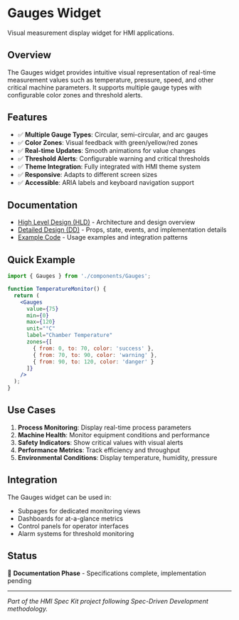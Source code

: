 # Gauges Widget

Visual measurement display widget for HMI applications.

## Overview

The Gauges widget provides intuitive visual representation of real-time measurement values such as temperature, pressure, speed, and other critical machine parameters. It supports multiple gauge types with configurable color zones and threshold alerts.

## Features

- ✅ **Multiple Gauge Types**: Circular, semi-circular, and arc gauges
- ✅ **Color Zones**: Visual feedback with green/yellow/red zones
- ✅ **Real-time Updates**: Smooth animations for value changes
- ✅ **Threshold Alerts**: Configurable warning and critical thresholds
- ✅ **Theme Integration**: Fully integrated with HMI theme system
- ✅ **Responsive**: Adapts to different screen sizes
- ✅ **Accessible**: ARIA labels and keyboard navigation support

## Documentation

- [High Level Design (HLD)](HLD.md) - Architecture and design overview
- [Detailed Design (DD)](DD.md) - Props, state, events, and implementation details
- [Example Code](example-code.md) - Usage examples and integration patterns

## Quick Example

```jsx
import { Gauges } from './components/Gauges';

function TemperatureMonitor() {
  return (
    <Gauges
      value={75}
      min={0}
      max={120}
      unit="°C"
      label="Chamber Temperature"
      zones={[
        { from: 0, to: 70, color: 'success' },
        { from: 70, to: 90, color: 'warning' },
        { from: 90, to: 120, color: 'danger' }
      ]}
    />
  );
}
```

## Use Cases

1. **Process Monitoring**: Display real-time process parameters
2. **Machine Health**: Monitor equipment conditions and performance
3. **Safety Indicators**: Show critical values with visual alerts
4. **Performance Metrics**: Track efficiency and throughput
5. **Environmental Conditions**: Display temperature, humidity, pressure

## Integration

The Gauges widget can be used in:
- Subpages for dedicated monitoring views
- Dashboards for at-a-glance metrics
- Control panels for operator interfaces
- Alarm systems for threshold monitoring

## Status

📝 **Documentation Phase** - Specifications complete, implementation pending

---

*Part of the HMI Spec Kit project following Spec-Driven Development methodology.*
